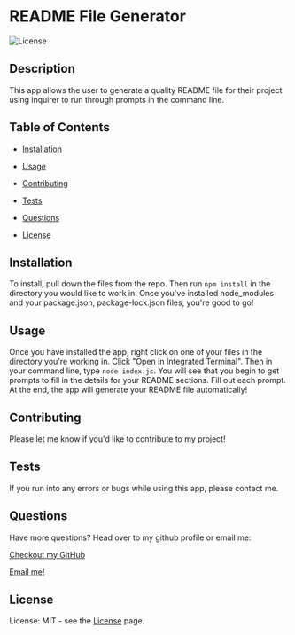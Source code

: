 
  # README File Generator
  
![License](https://img.shields.io/static/v1?label=license&message=MIT&color=${badge.color})

  ## Description
  
This app allows the user to generate a quality README file for their project using inquirer to run through prompts in the command line.
  
## Table of Contents
  
* [Installation](#Installation)
  
* [Usage](#Usage)
  
* [Contributing](#Contributing)
  
* [Tests](#Tests)
  
* [Questions](#Questions)
  
* [License](#License)
  
## Installation
  
To install, pull down the files from the repo. Then run `npm install` in the directory you would like to work in. Once you've installed node_modules and your package.json, package-lock.json files, you're good to go!
  
## Usage
  
Once you have installed the app, right click on one of your files in the directory you're working in. Click "Open in Integrated Terminal". Then in your command line, type `node index.js`. You will see that you begin to get prompts to fill in the details for your README sections. Fill out each prompt. At the end, the app will generate your README file automatically! 
  
## Contributing
  
Please let me know if you'd like to contribute to my project!
  
## Tests
  
If you run into any errors or bugs while using this app, please contact me.
  
## Questions
  
Have more questions? Head over to my github profile or email me:
  
[Checkout my GitHub](www.github.com/jhdavey)
  
[Email me!](hdwebdevelopment@gmail.com)
  
## License
  
License: MIT - see the [License](https://img.shields.io/static/v1?label=license&message=MIT&color=${badge.color}) page.

  